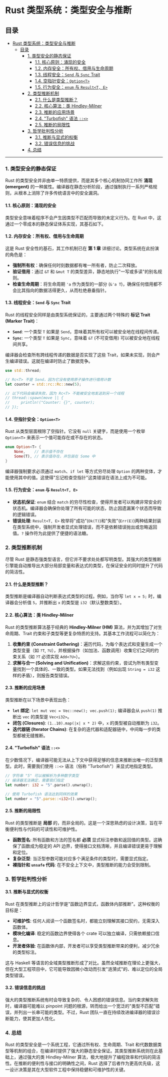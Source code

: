 # Rust 类型系统：类型安全与推断

## 目录

- [Rust 类型系统：类型安全与推断](#rust-类型系统类型安全与推断)
  - [目录](#目录)
    - [1. 类型安全的静态保证](#1-类型安全的静态保证)
      - [1.1. 核心原则：涌现的安全](#11-核心原则涌现的安全)
      - [1.2. 内存安全：所有权、借用与生命周期](#12-内存安全所有权借用与生命周期)
      - [1.3. 线程安全：`Send` 与 `Sync` Trait](#13-线程安全send-与-sync-trait)
      - [1.4. 空指针安全：`Option<T>`](#14-空指针安全optiont)
      - [1.5. 行为安全：`enum` 与 `Result<T, E>`](#15-行为安全enum-与-resultt-e)
    - [2. 类型推断机制](#2-类型推断机制)
      - [2.1. 什么是类型推断？](#21-什么是类型推断)
      - [2.2. 核心算法：类 Hindley-Milner](#22-核心算法类-hindley-milner)
      - [2.3. 推断的应用场景](#23-推断的应用场景)
      - [2.4. "Turbofish" 语法 `::<>`](#24-turbofish-语法-)
      - [2.5. 推断的局限性](#25-推断的局限性)
    - [3. 哲学批判性分析](#3-哲学批判性分析)
      - [3.1. 推断与显式的权衡](#31-推断与显式的权衡)
      - [3.2. 错误信息的挑战](#32-错误信息的挑战)
    - [4. 总结](#4-总结)

---

### 1. 类型安全的静态保证

Rust 的类型安全并非由单一特质提供，而是其多个核心机制协同工作所 **涌现 (emergent)** 的一种属性。编译器在静态分析阶段，通过强制执行一系列严格规则，从根本上消除了许多传统语言中的安全漏洞。

#### 1.1. 核心原则：涌现的安全

类型安全意味着程序不会产生因类型不匹配而导致的未定义行为。在 Rust 中，这通过一个零成本的静态保证体系实现，其基石如下。

#### 1.2. 内存安全：所有权、借用与生命周期

这是 Rust 安全性的基石，其工作机制已在 **第 1 章** 详细讨论。类型系统在此扮演的角色是：

- **强制所有权**：确保任何时刻数据都有唯一所有者，防止二次释放。
- **验证借用**：通过 `&T` 和 `&mut T` 的类型差异，静态地执行"一写或多读"的别名规则。
- **检查生命周期**：将生命周期 `'a` 作为类型的一部分 (`&'a T`)，确保任何借用都不会比其指向的数据活得更久，从而杜绝悬垂指针。

#### 1.3. 线程安全：`Send` 与 `Sync` Trait

Rust 的线程安全同样是由类型系统保证的，主要通过两个特殊的 **标记 Trait (Marker Trait)**：

- **`Send`**: 一个类型 `T` 如果是 `Send`，意味着其所有权可以被安全地在线程间传递。
- **`Sync`**: 一个类型 `T` 如果是 `Sync`，意味着 `&T` (不可变借用) 可以被安全地在线程间共享。

编译器会检查所有跨线程传递的数据是否实现了这些 Trait，如果未实现，则会产生编译错误。这就在编译时防止了数据竞争。

```rust
use std::thread;

// Rc<T> 不是 Send，因为它没有使用原子操作进行借用计数
let counter = std::rc::Rc::new(5); 

// 以下代码会编译失败，因为 Rc<T> 不能被安全地发送到另一个线程
// thread::spawn(move || {
//     println!("Counter: {}", counter);
// });
```

#### 1.4. 空指针安全：`Option<T>`

Rust 从类型层面根除了空指针。它没有 `null` 关键字，而是使用一个枚举 `Option<T>` 来表示一个值可能存在或不存在的状态。

```rust
enum Option<T> {
    None,    // 表示值不存在
    Some(T), // 表示值存在，并包装在 Some 中
}
```

编译器强制要求必须通过 `match`、`if let` 等方式穷尽处理 `Option` 的两种变体，才能使用其中的值。这使得"忘记检查空指针"这类错误在语法上成为不可能。

#### 1.5. 行为安全：`enum` 与 `Result<T, E>`

- **状态机保证**: `enum` 结合 `match` 的穷尽性检查，使得开发者可以构建非常安全的状态机。编译器会确保你处理了所有可能的状态，防止因遗漏某个状态而导致的逻辑错误。
- **错误处理**: `Result<T, E>` 枚举将"成功"(`Ok(T)`)和"失败"(`Err(E)`)两种结果封装在类型系统中，强制开发者显式处理错误，而不是依赖错误抛出或忽略返回值。`?` 操作符为此提供了便捷的语法糖。

### 2. 类型推断机制

尽管 Rust 是静态强类型语言，但它并不要求处处都写明类型。其强大的类型推断引擎能自动推导出大部分局部变量和表达式的类型，在保证安全的同时提升了代码的简洁性。

#### 2.1. 什么是类型推断？

类型推断是编译器自动判断表达式类型的过程。例如，当你写 `let x = 5;` 时，编译器会分析值 `5`，并推断出 `x` 的类型是 `i32`（默认整数类型）。

#### 2.2. 核心算法：类 Hindley-Milner

Rust 的类型推断算法基于经典的 **Hindley-Milner (HM)** 算法，并为其增加了对生命周期、Trait 约束和子类型等更复杂特质的支持。其基本工作流程可以简化为：

1. **收集约束 (Constraint Gathering)**：遍历代码，为每个表达式和变量生成一个类型变量（如 `?T`, `?U`），并根据操作（如加法、函数调用）收集它们之间的约束关系（如 `?T` 必须实现 `Add<?U>`）。
2. **求解与合一 (Solving and Unification)**：求解这些约束，尝试为所有类型变量找到一个具体的、一致的类型。如果无法找到（例如出现 `String = i32` 这样的矛盾），则报告类型错误。

#### 2.3. 推断的应用场景

类型推断在以下场景中表现出色：

- **`let` 绑定**: `let mut vec = Vec::new(); vec.push(1);` 编译器会从 `push(1)` 推断出 `vec` 的类型是 `Vec<i32>`。
- **闭包 (Closures)**: `(1..10).map(|x| x * 2)` 中，`x` 的类型被自动推断为 `i32`。
- **迭代器链 (Iterator Chains)**: 在复杂的迭代器和适配器链中，中间每一步的类型都被无缝推断。

#### 2.4. "Turbofish" 语法 `::<>`

在少数情况下，编译器可能无法从上下文中获得足够的信息来推断出唯一的泛型类型。此时，需要我们使用 `::<>` 语法（俗称 "Turbofish"）来显式地指定类型。

```rust
// 字符串 "5" 可以被解析为多种数字类型
// 编译器无法确定，需要我们指定
let number: i32 = "5".parse().unwrap(); 

// 使用 Turbofish 语法达到同样的效果
let number = "5".parse::<i32>().unwrap();
```

#### 2.5. 推断的局限性

Rust 的类型推断是 **局部** 的，而非全局的。这是一个深思熟虑的设计决策，旨在平衡便利性与代码的可读性和可维护性。

- **函数签名**: 所有函数和方法的签名都 **必须** 显式标注参数和返回值的类型。这确保了函数成为稳定的 API 边界，使得接口文档清晰，并且编译错误更易于理解和定位。
- **复杂泛型**: 当泛型参数可能对应多个满足条件的类型时，需要显式指定。
- **裸指针和 `unsafe` 代码**: 在不安全上下文中，类型推断的能力会受到限制。

### 3. 哲学批判性分析

#### 3.1. 推断与显式的权衡

Rust 在类型推断上的设计哲学是"函数边界显式，函数体内部推断"。这种权衡的目标是：

- **可维护性**: 任何人阅读一个函数签名时，都能立刻理解其接口契约，无需深入函数体。
- **模块化编译**: 稳定的函数边界使得各个 crate 可以独立编译，只需依赖接口信息。
- **开发者体验**: 在函数体内部，开发者可以享受类型推断带来的便利，减少冗余的类型标注。

这与 Haskell 等语言的全域类型推断形成了对比。虽然全域推断在理论上更强大，但在大型工程项目中，它可能导致因微小改动而引发"涟漪式"的、难以定位的全局类型错误。

#### 3.2. 错误信息的挑战

强大的类型推断系统有时会导致复杂的、令人困惑的错误信息。当约束求解失败时，编译器可能难以 pinpoint 问题的根源，转而给出一个宽泛的"类型不匹配"错误，并列出一长串可能的类型。不过，Rust 团队一直在持续改进编译器的错误诊断能力，使其更加人性化。

### 4. 总结

Rust 的类型安全是一个系统工程，它通过所有权、生命周期、Trait 和代数数据类型等机制的组合，在编译时提供了强大的静态安全保证。其类型推断系统则在此基础上，通过强大的类 Hindley-Milner 算法，极大地提升了编程效率和代码的简洁性。在推断的便利性与接口的明确性之间，Rust 选择了后者作为更高优先级，这一设计决策是其在大型软件工程中保持稳健和可维护性的关键。
